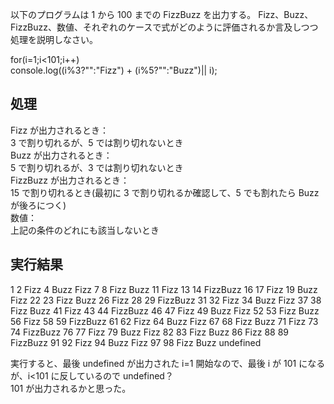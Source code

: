 以下のプログラムは 1 から 100 までの FizzBuzz を出力する。 Fizz、Buzz、FizzBuzz、数値、それぞれのケースで式がどのように評価されるか言及しつつ処理を説明しなさい。

for(i=1;i<101;i++)  
 console.log((i%3?"":"Fizz") + (i%5?"":"Buzz")|| i);

## 処理

Fizz が出力されるとき：  
3 で割り切れるが、5 では割り切れないとき  
Buzz が出力されるとき：  
5 で割り切れるが、3 では割り切れないとき  
FizzBuzz が出力されるとき：  
15 で割り切れるとき(最初に 3 で割り切れるか確認して、5 でも割れたら Buzz が後ろにつく)  
数値：  
上記の条件のどれにも該当しないとき

## 実行結果

1
2
Fizz
4
Buzz
Fizz
7
8
Fizz
Buzz
11
Fizz
13
14
FizzBuzz
16
17
Fizz
19
Buzz
Fizz
22
23
Fizz
Buzz
26
Fizz
28
29
FizzBuzz
31
32
Fizz
34
Buzz
Fizz
37
38
Fizz
Buzz
41
Fizz
43
44
FizzBuzz
46
47
Fizz
49
Buzz
Fizz
52
53
Fizz
Buzz
56
Fizz
58
59
FizzBuzz
61
62
Fizz
64
Buzz
Fizz
67
68
Fizz
Buzz
71
Fizz
73
74
FizzBuzz
76
77
Fizz
79
Buzz
Fizz
82
83
Fizz
Buzz
86
Fizz
88
89
FizzBuzz
91
92
Fizz
94
Buzz
Fizz
97
98
Fizz
Buzz
undefined

実行すると、最後 undefined が出力された
i=1 開始なので、最後 i が 101 になるが、i<101 に反しているので undefined？  
101 が出力されるかと思った。
